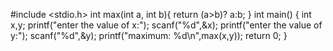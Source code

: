 #include <stdio.h>
int max(int a, int b){
    return (a>b)? a:b;
}
int main()
{
   int x,y;
   printf("enter the value of x:");
   scanf("%d",&x);
    printf("enter the value of y:");
   scanf("%d",&y);
   printf("maximum: %d\n",max(x,y));
    return 0;
}
